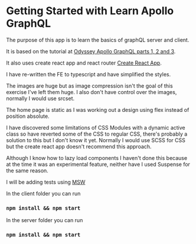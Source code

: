 # Getting Started with Learn Apollo GraphQL
The purpose of this app is to learn the basics of graphQL server and client.

It is based on the tutorial at 
[Odyssey Apollo GraphQL parts 1, 2 and 3](https://odyssey.apollographql.com/lift-off-part1/feature-overview-and-setup).

It also uses create react app and react router [Create React App](https://github.com/facebook/create-react-app).

I have re-written the FE to typescript and have simplified the styles.

The images are huge but as image compression isn't the goal of this exercise I've left them huge. I also don't have control over the images, normally I would use srcset.

The home page is static as I was working out a design using flex instead of position absolute. 

I have discovered some limitations of CSS Modules with a dynamic active class so have reverted some of the CSS to regular CSS, there's probably a solution to this but I don't know it yet. Normally I would use SCSS for CSS but the create react app doesn't recommend this approach. 

Although I know how to lazy load components I haven't done this because at the time it was an experimental feature, neither have I used Suspense for the same reason.

I will be adding tests using [MSW](https://mswjs.io/)

In the client folder you can run
### `npm install && npm start`

In the server folder you can run
### `npm install && npm start`

